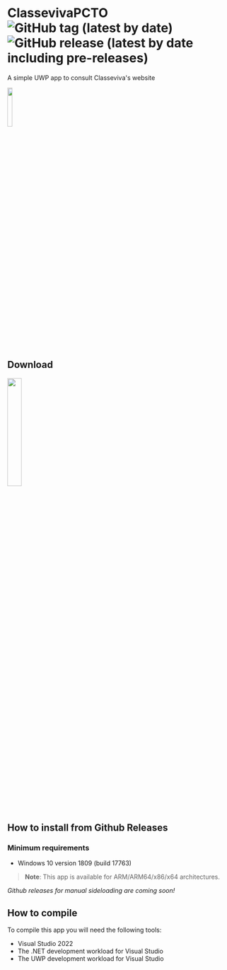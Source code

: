 # ClassevivaPCTO   ![GitHub tag (latest by date)](https://img.shields.io/github/v/tag/Gabboxl/ClassevivaPCTO) ![GitHub release (latest by date including pre-releases)](https://img.shields.io/github/v/release/Gabboxl/ClassevivaPCTO?include_prereleases) 

A simple UWP app to consult Classeviva's website 

<img src="https://user-images.githubusercontent.com/26819478/233453057-00abd338-8469-40fb-9d21-37bd74b15b06.png" width=15% height=15%>

## Download

<a href="https://apps.microsoft.com/store/detail/9PNST3M88D1S?launch=true&mode=mini" > <img src="https://get.microsoft.com/images/en-US%20dark.svg" width=25% height=25%/> </a>

## How to install from Github Releases

### Minimum requirements

- Windows 10 version 1809 (build 17763)

> **Note**: This app is available for ARM/ARM64/x86/x64 architectures.

*Github releases for manual sideloading are coming soon!*


## How to compile

To compile this app you will need the following tools:
- Visual Studio 2022
- The .NET development workload for Visual Studio
- The UWP development workload for Visual Studio

